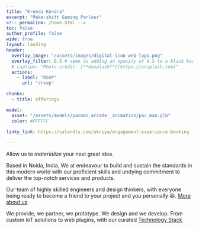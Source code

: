 ```yaml
---
title: "Kreeda Kendra"
excerpt: "Make-shift Gaming Parlour"
<!-- permalink: /home.html -->
toc: false
author_profile: false
wide: true
layout: landing
header:
  overlay_image: "/assets/images/digital-icon-web-logo.png"
  overlay_filter: 0.5 # same as adding an opacity of 0.5 to a black background
  # caption: "Photo credit: [**Unsplash**](https://unsplash.com)"
  actions:
    - label: "RSVP"
      url: "/rsvp"

chunks:
  - title: offerings

model:
  asset: "/assets/models/pacman_arcade__animation/pac_man.glb"
  color: #FFFFFF

linky_link: https://calendly.com/akriya/engagement-experience-booking
    
---
```



Allow us to _materialize_ your next great idea.

Based in Noida, India, We at endeavour to build and sustain the standards in this modern world with our proficient skills and undying commitment to deliver the top-notch services and products.

Our team of highly skilled engineers and design thinkers, with everyone being ready to become a friend to your project and you personally 😆.
[More about us](/core)

We provide, we partner, we prototype. We design and we develop.
From custom IoT solutions to web plugins, with our curated [Technology Stack](/tech)

